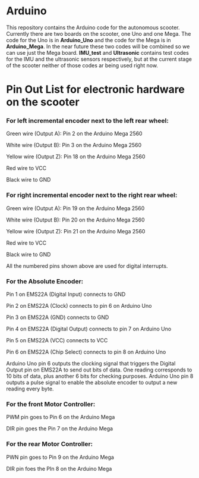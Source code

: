 # Arduino
This repository contains the Arduino code for the autonomous scooter. Currently there are two boards on the scooter, one Uno and one Mega. The code for the Uno is in **Arduino_Uno** and the code for the Mega is in **Arduino_Mega**. In the near future these two codes will be combined so we can use just the Mega board. **IMU_test** and **Ultrasonic** contains test codes for the IMU and the ultrasonic sensors respectively, but at the current stage of the scooter neither of those codes ar being used right now.

# Pin Out List for electronic hardware on the scooter
### For left incremental encoder next to the left rear wheel:

Green wire (Output A): Pin 2 on the Arduino Mega 2560

White wire (Output B): Pin 3 on the Arduino Mega 2560

Yellow wire (Output Z): Pin 18 on the Arduino Mega 2560

Red wire to VCC

Black wire to GND


### For right incremental encoder next to the right rear wheel:

Green wire (Output A): Pin 19 on the Arduino Mega 2560

White wire (Output B): Pin 20 on the Arduino Mega 2560

Yellow wire (Output Z): Pin 21 on the Arduino Mega 2560

Red wire to VCC

Black wire to GND

All the numbered pins shown above are used for digital interrupts.


### For the Absolute Encoder:

Pin 1 on EMS22A (Digital Input) connects to GND

Pin 2 on EMS22A (Clock) connects to pin 6 on Arduino Uno

Pin 3 on EMS22A (GND) connects to GND

Pin 4 on EMS22A (Digital Output) connects to pin 7 on Arduino Uno

Pin 5 on EMS22A (VCC) connects to VCC

Pin 6 on EMS22A (Chip Select) connects to pin 8 on Arduino Uno

Arduino Uno pin 6 outputs the clocking signal that triggers the Digital Output pin on EMS22A to send out bits of data. One reading
corresponds to 10 bits of data, plus another 6 bits for checking purposes.
Arduino Uno pin 8 outputs a pulse signal to enable the absolute encoder to output a new reading every byte.


### For the front Motor Controller:

PWM pin goes to Pin 6 on the Arduino Mega

DIR pin goes the Pin 7 on the Arduino Mega


### For the rear Motor Controller:

PWN pin goes to Pin 9 on the Arduino Mega

DIR pin foes the PIn 8 on the Arduino Mega
